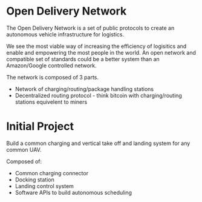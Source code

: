Open Delivery Network
===================

<p>The Open Delivery Network is a set of public protocols to create an autonomous vehicle infrastructure for logistics.</p>
<p>We see the most viable way of increasing the efficiency of logisitics and enable and empowering the most people in the world.  An open network and compatible set of standards could be a better system than an Amazon/Google controlled network. </p>

The network is composed of 3 parts.

<ul>
	<li>Network of charging/routing/package handling stations</li>
	<li>Decentralized routing protocol - think bitcoin with charging/routing stations equivelent to miners</li>

</ul>

Initial Project
==================
Build a common charging and vertical take off and landing system for any common UAV. 

Composed of:
<ul>
	<li>Common charging connector</li>
	<li>Docking station</li>
	<li>Landing control system</li>
	<li>Software APIs to build autonomous scheduling</li>
</ul>

